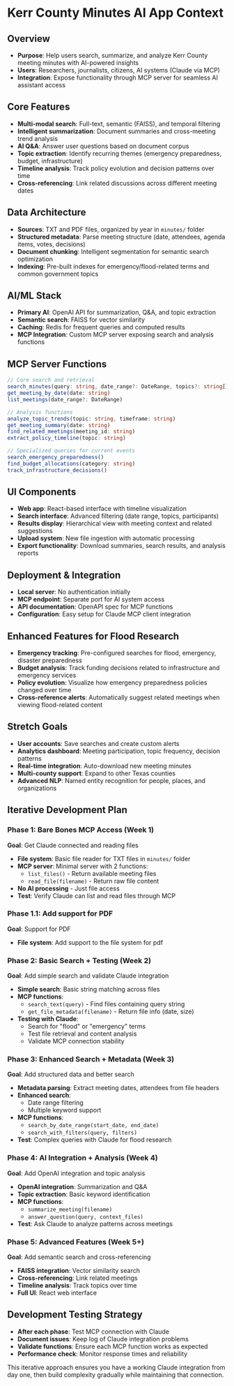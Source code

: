 # Kerr County Minutes AI App Context

## Overview
- **Purpose**: Help users search, summarize, and analyze Kerr County meeting minutes with AI-powered insights
- **Users**: Researchers, journalists, citizens, AI systems (Claude via MCP)
- **Integration**: Expose functionality through MCP server for seamless AI assistant access

## Core Features
- **Multi-modal search**: Full-text, semantic (FAISS), and temporal filtering
- **Intelligent summarization**: Document summaries and cross-meeting trend analysis
- **AI Q&A**: Answer user questions based on document corpus
- **Topic extraction**: Identify recurring themes (emergency preparedness, budget, infrastructure)
- **Timeline analysis**: Track policy evolution and decision patterns over time
- **Cross-referencing**: Link related discussions across different meeting dates

## Data Architecture
- **Sources**: TXT and PDF files, organized by year in `minutes/` folder
- **Structured metadata**: Parse meeting structure (date, attendees, agenda items, votes, decisions)
- **Document chunking**: Intelligent segmentation for semantic search optimization
- **Indexing**: Pre-built indexes for emergency/flood-related terms and common government topics

## AI/ML Stack
- **Primary AI**: OpenAI API for summarization, Q&A, and topic extraction
- **Semantic search**: FAISS for vector similarity
- **Caching**: Redis for frequent queries and computed results
- **MCP Integration**: Custom MCP server exposing search and analysis functions

## MCP Server Functions
```typescript
// Core search and retrieval
search_minutes(query: string, date_range?: DateRange, topics?: string[])
get_meeting_by_date(date: string)
list_meetings(date_range?: DateRange)

// Analysis functions
analyze_topic_trends(topic: string, timeframe: string)
get_meeting_summary(date: string)
find_related_meetings(meeting_id: string)
extract_policy_timeline(topic: string)

// Specialized queries for current events
search_emergency_preparedness()
find_budget_allocations(category: string)
track_infrastructure_decisions()
```

## UI Components
- **Web app**: React-based interface with timeline visualization
- **Search interface**: Advanced filtering (date range, topics, participants)
- **Results display**: Hierarchical view with meeting context and related suggestions
- **Upload system**: New file ingestion with automatic processing
- **Export functionality**: Download summaries, search results, and analysis reports

## Deployment & Integration
- **Local server**: No authentication initially
- **MCP endpoint**: Separate port for AI system access
- **API documentation**: OpenAPI spec for MCP functions
- **Configuration**: Easy setup for Claude MCP client integration

## Enhanced Features for Flood Research
- **Emergency tracking**: Pre-configured searches for flood, emergency, disaster preparedness
- **Budget analysis**: Track funding decisions related to infrastructure and emergency services
- **Policy evolution**: Visualize how emergency preparedness policies changed over time
- **Cross-reference alerts**: Automatically suggest related meetings when viewing flood-related content

## Stretch Goals
- **User accounts**: Save searches and create custom alerts
- **Analytics dashboard**: Meeting participation, topic frequency, decision patterns
- **Real-time integration**: Auto-download new meeting minutes
- **Multi-county support**: Expand to other Texas counties
- **Advanced NLP**: Named entity recognition for people, places, and organizations

## Iterative Development Plan

### Phase 1: Bare Bones MCP Access (Week 1)
**Goal**: Get Claude connected and reading files
- **File system**: Basic file reader for TXT files in `minutes/` folder
- **MCP server**: Minimal server with 2 functions:
  - `list_files()` - Return available meeting files
  - `read_file(filename)` - Return raw file content
- **No AI processing** - Just file access
- **Test**: Verify Claude can list and read files through MCP

### Phase 1.1: Add support for PDF
**Goal**: Support for PDF
- **File system**: Add support to the file system for pdf

### Phase 2: Basic Search + Testing (Week 2)
**Goal**: Add simple search and validate Claude integration
- **Simple search**: Basic string matching across files
- **MCP functions**:
  - `search_text(query)` - Find files containing query string
  - `get_file_metadata(filename)` - Return file info (date, size)
- **Testing with Claude**: 
  - Search for "flood" or "emergency" terms
  - Test file retrieval and content analysis
  - Validate MCP connection stability

### Phase 3: Enhanced Search + Metadata (Week 3)
**Goal**: Add structured data and better search
- **Metadata parsing**: Extract meeting dates, attendees from file headers
- **Enhanced search**: 
  - Date range filtering
  - Multiple keyword support
- **MCP functions**:
  - `search_by_date_range(start_date, end_date)`
  - `search_with_filters(query, filters)`
- **Test**: Complex queries with Claude for flood research

### Phase 4: AI Integration + Analysis (Week 4)
**Goal**: Add OpenAI integration and topic analysis
- **OpenAI integration**: Summarization and Q&A
- **Topic extraction**: Basic keyword identification
- **MCP functions**:
  - `summarize_meeting(filename)`
  - `answer_question(query, context_files)`
- **Test**: Ask Claude to analyze patterns across meetings

### Phase 5: Advanced Features (Week 5+)
**Goal**: Add semantic search and cross-referencing
- **FAISS integration**: Vector similarity search
- **Cross-referencing**: Link related meetings
- **Timeline analysis**: Track topics over time
- **Full UI**: React web interface

## Development Testing Strategy
- **After each phase**: Test MCP connection with Claude
- **Document issues**: Keep log of Claude integration problems
- **Validate functions**: Ensure each MCP function works as expected
- **Performance check**: Monitor response times and reliability

This iterative approach ensures you have a working Claude integration from day one, then build complexity gradually while maintaining that connection.
